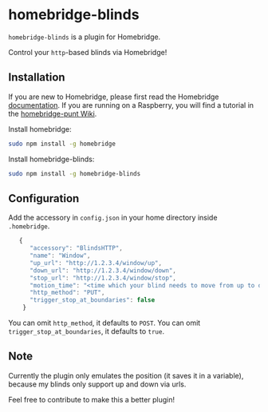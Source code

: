# homebridge-blinds

`homebridge-blinds` is a plugin for Homebridge.

Control your `http`-based blinds via Homebridge!

## Installation

If you are new to Homebridge, please first read the Homebridge [documentation](https://www.npmjs.com/package/homebridge).
If you are running on a Raspberry, you will find a tutorial in the [homebridge-punt Wiki](https://github.com/cflurin/homebridge-punt/wiki/Running-Homebridge-on-a-Raspberry-Pi).

Install homebridge:
```sh
sudo npm install -g homebridge
```
Install homebridge-blinds:
```sh
sudo npm install -g homebridge-blinds
```

## Configuration

Add the accessory in `config.json` in your home directory inside `.homebridge`.

```js
   {
      "accessory": "BlindsHTTP",
      "name": "Window",
      "up_url": "http://1.2.3.4/window/up",
      "down_url": "http://1.2.3.4/window/down",
      "stop_url": "http://1.2.3.4/window/stop",
      "motion_time": "<time which your blind needs to move from up to down (in milliseconds)>",
      "http_method": "PUT",
      "trigger_stop_at_boundaries": false
    }
```

You can omit `http_method`, it defaults to `POST`.
You can omit `trigger_stop_at_boundaries`, it defaults to `true`.

## Note
Currently the plugin only emulates the position (it saves it in a variable), because my blinds only support
up and down via urls.

Feel free to contribute to make this a better plugin!

